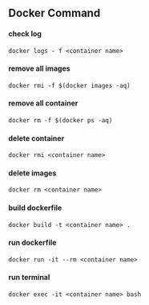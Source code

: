 ## Docker Command 

#### check log 
```
docker logs - f <container name>
```

#### remove all images
```
docker rmi -f $(docker images -aq)
```
#### remove all container
```
docker rm -f $(docker ps -aq)
```

#### delete container 
```
docker rmi <container name>
```

#### delete images
```
docker rm <container name>
```

#### build dockerfile
```
docker build -t <container name> .
```

#### run dockerfile
```
docker run -it --rm <container name>
```

#### run terminal
```
docker exec -it <container name> bash
```